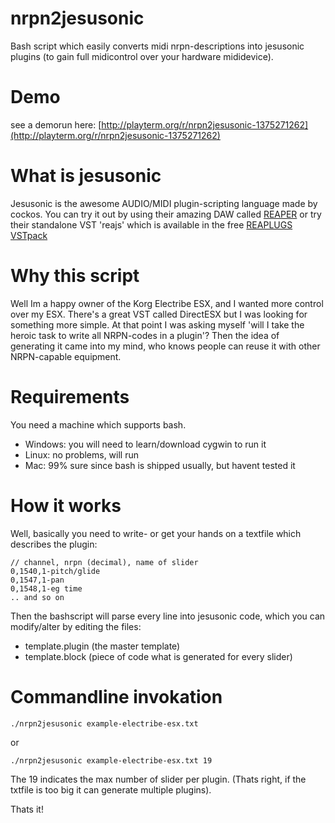 nrpn2jesusonic
==============

Bash script which easily converts midi nrpn-descriptions into jesusonic plugins (to gain full midicontrol over your hardware mididevice).

Demo
====

see a demorun here: [http://playterm.org/r/nrpn2jesusonic-1375271262](http://playterm.org/r/nrpn2jesusonic-1375271262)

What is jesusonic
=================
Jesusonic is the awesome AUDIO/MIDI plugin-scripting language made by cockos.
You can try it out by using their amazing DAW called [REAPER](http://reaper.fm) or
try their standalone VST 'reajs' which is available in the free [REAPLUGS VSTpack](http://www.reaper.fm/reaplugs)

Why this script
===============
Well Im a happy owner of the Korg Electribe ESX, and I wanted more control over my ESX. There's a great VST called 
DirectESX but I was looking for something more simple. At that point I was asking myself 'will I take the heroic task
 to write all NRPN-codes in a plugin'? Then the idea of generating it came into my mind, who knows people can reuse it with other NRPN-capable equipment.

Requirements
============
You need a machine which supports bash.

  * Windows: you will need to learn/download cygwin to run it
  * Linux: no problems, will run 
  * Mac: 99% sure since bash is shipped usually, but havent tested it

How it works
============
Well, basically you need to write- or get your hands on a textfile which describes the plugin:

    // channel, nrpn (decimal), name of slider
    0,1540,1-pitch/glide
    0,1547,1-pan
    0,1548,1-eg time
    .. and so on

Then the bashscript will parse every line into jesusonic code, which you can modify/alter by editing the files:

  * template.plugin (the master template) 
  * template.block  (piece of code what is generated for every slider)

Commandline invokation
======================

    ./nrpn2jesusonic example-electribe-esx.txt

or 
    
    ./nrpn2jesusonic example-electribe-esx.txt 19

The 19 indicates the max number of slider per plugin. (Thats right, if the txtfile is too big it can 
generate multiple plugins).

Thats it!

